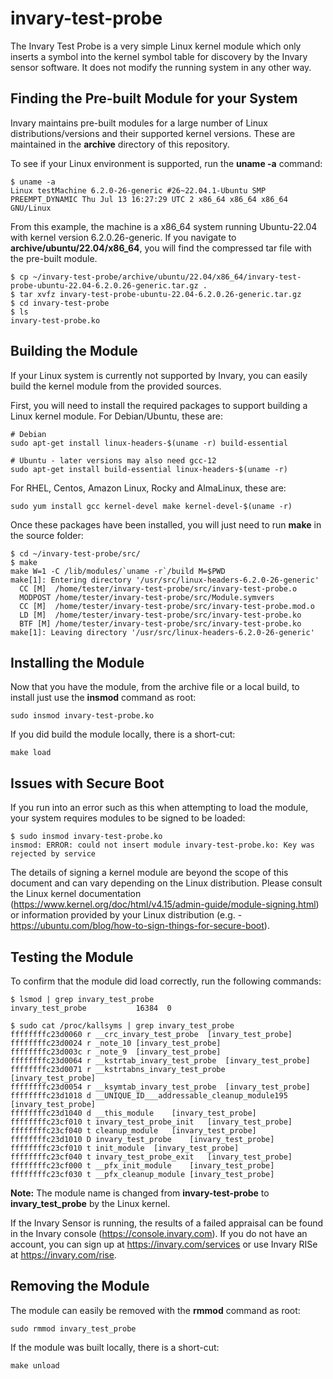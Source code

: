 # invary-test-probe

The Invary Test Probe is a very simple Linux kernel module which only inserts a symbol into the kernel symbol table for discovery by the Invary sensor software.  It does not modify the running system in any other way.


## Finding the Pre-built Module for your System

Invary maintains pre-built modules for a large number of Linux distributions/versions and their supported kernel versions.  These are maintained in the <b>archive</b> directory of this repository.

To see if your Linux environment is supported, run the <b>uname -a</b> command:

```
$ uname -a
Linux testMachine 6.2.0-26-generic #26~22.04.1-Ubuntu SMP PREEMPT_DYNAMIC Thu Jul 13 16:27:29 UTC 2 x86_64 x86_64 x86_64 GNU/Linux
```
From this example, the machine is a x86_64 system running Ubuntu-22.04 with kernel version 6.2.0.26-generic.  If you navigate to <b>archive/ubuntu/22.04/x86_64</b>, you will find the compressed tar file with the pre-built module.

```
$ cp ~/invary-test-probe/archive/ubuntu/22.04/x86_64/invary-test-probe-ubuntu-22.04-6.2.0.26-generic.tar.gz .
$ tar xvfz invary-test-probe-ubuntu-22.04-6.2.0.26-generic.tar.gz
$ cd invary-test-probe
$ ls
invary-test-probe.ko
```

## Building the Module

If your Linux system is currently not supported by Invary, you can easily build the kernel module from the provided sources.

First, you will need to install the required packages to support building a Linux kernel module.  For Debian/Ubuntu, these are:
```
# Debian
sudo apt-get install linux-headers-$(uname -r) build-essential

# Ubuntu - later versions may also need gcc-12
sudo apt-get install build-essential linux-headers-$(uname -r)
```
For RHEL, Centos, Amazon Linux, Rocky and AlmaLinux, these are:
```
sudo yum install gcc kernel-devel make kernel-devel-$(uname -r)
```

Once these packages have been installed, you will just need to run <b>make</b> in the source folder:

```
$ cd ~/invary-test-probe/src/
$ make
make W=1 -C /lib/modules/`uname -r`/build M=$PWD
make[1]: Entering directory '/usr/src/linux-headers-6.2.0-26-generic'
  CC [M]  /home/tester/invary-test-probe/src/invary-test-probe.o
  MODPOST /home/tester/invary-test-probe/src/Module.symvers
  CC [M]  /home/tester/invary-test-probe/src/invary-test-probe.mod.o
  LD [M]  /home/tester/invary-test-probe/src/invary-test-probe.ko
  BTF [M] /home/tester/invary-test-probe/src/invary-test-probe.ko
make[1]: Leaving directory '/usr/src/linux-headers-6.2.0-26-generic'
```

## Installing the Module

Now that you have the module, from the archive file or a local build, to install just use the <b>insmod</b> command as root:

```
sudo insmod invary-test-probe.ko
```
If you did build the module locally, there is a short-cut:
```
make load
```


## Issues with Secure Boot

If you run into an error such as this when attempting to load the module, your system requires modules to be signed to be loaded:

```
$ sudo insmod invary-test-probe.ko
insmod: ERROR: could not insert module invary-test-probe.ko: Key was rejected by service
```

The details of signing a kernel module are beyond the scope of this document and can vary depending on the Linux distribution.  Please consult the Linux kernel documentation (https://www.kernel.org/doc/html/v4.15/admin-guide/module-signing.html) or information provided by your Linux distribution (e.g. - https://ubuntu.com/blog/how-to-sign-things-for-secure-boot).


## Testing the Module

To confirm that the module did load correctly, run the following commands:
```
$ lsmod | grep invary_test_probe
invary_test_probe           16384  0

$ sudo cat /proc/kallsyms | grep invary_test_probe
ffffffffc23d0060 r __crc_invary_test_probe	[invary_test_probe]
ffffffffc23d0024 r _note_10	[invary_test_probe]
ffffffffc23d003c r _note_9	[invary_test_probe]
ffffffffc23d0064 r __kstrtab_invary_test_probe	[invary_test_probe]
ffffffffc23d0071 r __kstrtabns_invary_test_probe	[invary_test_probe]
ffffffffc23d0054 r __ksymtab_invary_test_probe	[invary_test_probe]
ffffffffc23d1018 d __UNIQUE_ID___addressable_cleanup_module195	[invary_test_probe]
ffffffffc23d1040 d __this_module	[invary_test_probe]
ffffffffc23cf010 t invary_test_probe_init	[invary_test_probe]
ffffffffc23cf040 t cleanup_module	[invary_test_probe]
ffffffffc23d1010 D invary_test_probe	[invary_test_probe]
ffffffffc23cf010 t init_module	[invary_test_probe]
ffffffffc23cf040 t invary_test_probe_exit	[invary_test_probe]
ffffffffc23cf000 t __pfx_init_module	[invary_test_probe]
ffffffffc23cf030 t __pfx_cleanup_module	[invary_test_probe]
```
<b>Note:</b> The module name is changed from <b>invary-test-probe</b> to <b>invary_test_probe</b> by the Linux kernel.

If the Invary Sensor is running, the results of a failed appraisal can be found in the Invary console (https://console.invary.com).  If you do not have an account, you can sign up at https://invary.com/services or use Invary RISe at https://invary.com/rise.


## Removing the Module

The module can easily be removed with the <b>rmmod</b> command as root:
```
sudo rmmod invary_test_probe
```
If the module was built locally, there is a short-cut:
```
make unload
```
